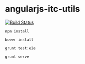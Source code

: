 angularjs-itc-utils
===================
[![Build Status](https://travis-ci.org/maxio89/angularjs-itc-utils.png?branch=master)](https://travis-ci.org/maxio89/angularjs-itc-utils)

<pre><code>npm install </code></pre>
<pre><code>bower install</code></pre>
<pre><code>grunt test:e2e </code></pre>
<pre><code>grunt serve </code></pre>



